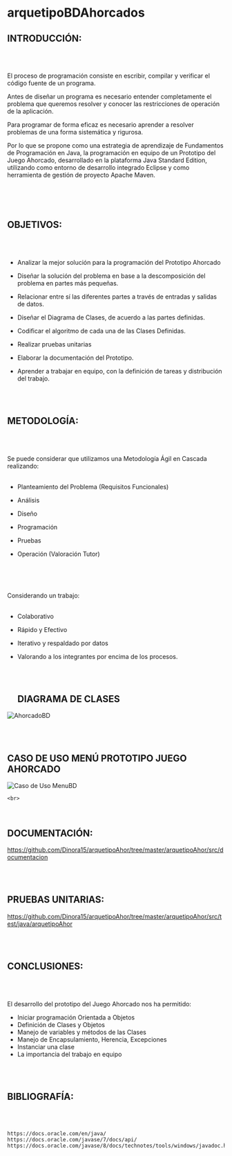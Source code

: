 # arquetipoBDAhorcados


<h2 CENTER BOLD>INTRODUCCIÓN: </H2 CENTER BOLD>
<BR>
  <BR>
 

El proceso de programación consiste en escribir, compilar y verificar el código fuente de un programa. 

Antes de diseñar un programa es necesario entender completamente el problema que queremos resolver y conocer las restricciones de operación de la aplicación. 

Para programar de forma eficaz es necesario aprender a resolver problemas de una forma sistemática y rigurosa. 

Por lo que se propone como una estrategia de aprendizaje de Fundamentos de Programación en Java, la programación en equipo de un Prototipo del Juego Ahorcado, desarrollado en la plataforma Java Standard Edition, utilizando como entorno de desarrollo integrado Eclipse y como herramienta de gestión de proyecto Apache Maven. 

 <BR>
  <BR>
    <BR>

<H2 CENTER BOLD> OBJETIVOS: </H2 CENTER BOLD>
<BR>
  <BR>
 

- Analizar la mejor solución para la programación del Prototipo Ahorcado 

- Diseñar la solución del problema en base a la descomposición del problema en partes más pequeñas. 

- Relacionar entre sí las diferentes partes a través de entradas y salidas de datos. 

- Diseñar el Diagrama de Clases, de acuerdo a las partes definidas. 

- Codificar el algoritmo de cada una de las Clases Definidas. 

- Realizar pruebas unitarias  

- Elaborar la documentación del Prototipo. 

- Aprender a trabajar en equipo, con la definición de tareas y distribución del trabajo. 
<BR>
  <BR>
 

<H2 CENTER BOLD>METODOLOGÍA:</H2 CENTER BOLD>
<BR>
  <BR>

 

Se puede considerar que utilizamos una Metodología Ágil en Cascada realizando: 
<BR>
 <BR>

- Planteamiento del Problema (Requisitos Funcionales) 

- Análisis 

- Diseño 

- Programación 

- Pruebas 

- Operación (Valoración Tutor) 
<BR>
  <BR>
 <BR>

 

Considerando un trabajo: 
<BR>
<BR>
- Colaborativo 

- Rápido y Efectivo 

- Iterativo y respaldado por datos 

- Valorando a los integrantes por encima de los procesos. 
  
  <br>
  <br>
  <h2 BOLD>DIAGRAMA DE CLASES</H2 BOLD>
  

![AhorcadoBD](https://user-images.githubusercontent.com/108556884/234703715-18713146-a47c-4832-9956-5032afeaf645.png)


  <br>
  <br>
  <H2 BOLD>CASO DE USO MENÚ PROTOTIPO JUEGO AHORCADO</H2 BOLD>
  
  
![Caso de Uso MenuBD](https://user-images.githubusercontent.com/108556884/234707828-19361d79-0fe9-4e77-8d7a-0f43fb818478.png)
  
    <br>
  <br>
  <H2 BOLD>DOCUMENTACIÓN:</H2 BOLD>
  
  
  
  https://github.com/Dinora15/arquetipoAhor/tree/master/arquetipoAhor/src/documentacion
  
  
  
  <br>
  <br>
  <H2 BOLD>PRUEBAS UNITARIAS:</H2 BOLD>
  
  
  https://github.com/Dinora15/arquetipoAhor/tree/master/arquetipoAhor/src/test/java/arquetipoAhor
  
  <br>
  <br>
  <H2 BOLD>CONCLUSIONES:</H2 BOLD>
  
  <BR>
  <BR>
    
    
  El desarrollo del prototipo del Juego Ahorcado nos ha permitido:
  
  - Iniciar programación Orientada a Objetos
  - Definición de Clases y Objetos
  - Manejo de variables y métodos de las Clases
  - Manejo de Encapsulamiento, Herencia, Excepciones
  - Instanciar una clase
  - La importancia del trabajo en equipo
  
  
  <br>
  <br>
  <H2 BOLD>BIBLIOGRAFÍA:</H2 BOLD>
  
  <BR>
  <BR>
  
  
    https://docs.oracle.com/en/java/
    https://docs.oracle.com/javase/7/docs/api/
    https://docs.oracle.com/javase/8/docs/technotes/tools/windows/javadoc.html
  
  
  
  
